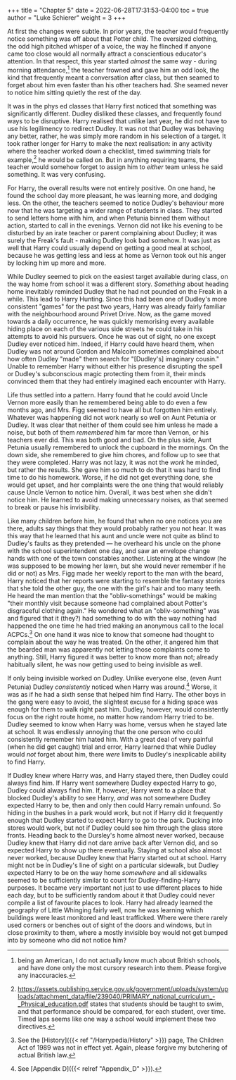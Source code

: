+++
title = "Chapter 5"
date = 2022-06-28T17:31:53-04:00
toc = true
author = "Luke Schierer"
weight = 3
+++

At first the changes were subtle.  In prior years, the teacher would frequently
notice something was off about that Potter child.  The oversized clothing, the
odd high pitched whisper of a voice, the way he flinched if anyone came too
close would all normally attract a conscientious educator's attention.  In that
respect, this year started *almost* the same way - during morning
attendance,[^210528-1] the teacher frowned and gave him an odd look, the kind
that frequently meant a conversation after class, but then seamed to forget
about him even faster than his other teachers had.  She seamed never to notice
him sitting quietly the rest of the day.  

It was in the phys ed classes that Harry first noticed that something was
significantly different.  Dudley disliked these classes, and frequently found
ways to be disruptive.  Harry realised that unlike last year, he did not have to
use his legilimency to redirect Dudley.  It was not that Dudley was behaving any
better, rather, he was simply more random in his selection of a target.  It took
rather longer for Harry to make the next realisation: in any activity where the
teacher worked down a checklist, timed swimming trials for example,[^210810-1]
he would be called on.  But in anything requiring teams, the teacher would
somehow forget to assign him to *either* team unless he said something.  It was
very confusing.

For Harry, the overall results were not entirely positive.  On one hand, he
found the school day more pleasant, he was learning more, and dodging less.  On
the other, the teachers seemed to notice Dudley's behaviour more now that he was
targeting a wider range of students in class.  They started to send letters home
with him, and when Petunia binned them without action, started to call in the
evenings.  Vernon did not like his evening to be disturbed by an irate teacher
or parent complaining about Dudley; it was surely the Freak's fault - making
Dudley look bad somehow.  It was just as well that Harry could usually depend on
getting a good meal at school, because he was getting less and less at home as
Vernon took out his anger by locking him up more and more.  

While Dudley seemed to pick on the easiest target available during class, on
the way home from school it was a different story.  *Something* about heading home
inevitably reminded Dudley that he had not pounded on the Freak in a while. This
lead to Harry Hunting.  Since this had been one of Dudley's more consistent
"games" for the past two years, Harry was already fairly familiar with the
neighbourhood around Privet Drive.  Now, as the game moved towards a daily
occurrence, he was quickly memorising every available hiding place on each of the
various side streets he could take in his attempts to avoid his pursuers.  Once
he was out of sight, no one except Dudley ever noticed him. Indeed, if Harry
could have heard them, when Dudley was not around Gordon and Malcolm sometimes
complained about how often Dudley "made" them search for "[Dudley's] imaginary
cousin."  Unable to remember Harry without either his presence disrupting the
spell or Dudley's subconscious magic protecting them from it, their minds
convinced them that they had entirely imagined each encounter with Harry.  

Life thus settled into a pattern.  Harry found that he could avoid Uncle Vernon
more easily than he remembered being able to do even a few months ago, and Mrs.
Figg seemed to have all but forgotten him entirely.  Whatever was happening did
not work nearly so well on Aunt Petunia or Dudley.  It was clear that neither
of them could see him unless he made a noise, but both of them *remembered* him
far more than Vernon, or his teachers ever did.  This was both good and bad.
On the plus side, Aunt Petunia usually remembered to unlock the cupboard in the
mornings.  On the down side, she remembered to give him chores, and follow up
to see that they were completed.  Harry was not lazy, it was not the *work* he
minded, but rather the results.  She gave him so much to do that it was hard to
find time to do his homework.  Worse, if he did not get everything done, she
would get upset, and her complaints were the one thing that would reliably
cause Uncle Vernon to notice him.  Overall, it was best when she didn't notice
him.  He learned to avoid making unnecessary noises, as that seemed to break or
pause his invisibility.  

Like many children before him, he found that when no one notices you are there,
adults say things that they would probably rather you not hear. It was this way
that he learned that his aunt and uncle were not quite as blind to Dudley's
faults as they pretended — he overheard his uncle on the phone with the school
superintendent one day, and saw an envelope change hands with one of the town
constables another.  Listening at the window (he was supposed to be mowing her
lawn, but she would never remember if he did or not) as Mrs. Figg made her
weekly report to the man with the beard, Harry noticed that her reports were
starting to resemble the fantasy stories that she told the other guy, the one
with the girl's hair and too many teeth.  He heard the man mention that the
"obliv-somethings" would be making "their monthly visit because someone had
complained about Potter's disgraceful clothing again."  He wondered what an
"obliv-something" was and figured that it (they?) had something to do with the
way nothing had happened the one time he had tried making an anonymous call to
the local ACPCs.[^210902-9]  On one hand it was nice to know that someone had
thought to complain about the way he was treated.  On the other, it angered him
that the bearded man was apparently not letting those complaints come to
anything.  Still, Harry figured it was better to know more than not; already
habitually silent, he was now getting used to being invisible as well.  

If only being invisible worked on Dudley.  Unlike everyone else, (even Aunt Petunia) Dudley
*consistently* noticed when Harry was around.[^211219-3]  Worse, it was as if he
had a sixth sense that helped him find Harry.  The other boys in the gang were
easy to avoid, the slightest excuse for a hiding space was enough for them to
walk right past him.  Dudley, however, would consistently focus on the right
route home, no matter how random Harry tried to be.  Dudley seemed to know when
Harry was home, versus when he stayed late at school.  It was endlessly annoying
that the one person who could consistently remember him hated him.  With a great
deal of very painful (when he did get caught) trial and error, Harry learned
that while Dudley would *not* forget about him, there *were* limits to Dudley's
inexplicable ability to find Harry.  

If Dudley knew where Harry was, and Harry stayed there, then Dudley could always
find him.  If Harry went somewhere Dudley expected Harry to go, Dudley could
always find him.  If, however, Harry went to a place that blocked Dudley's
ability to see Harry, *and* was not somewhere Dudley expected Harry to be, then
and only then could Harry remain unfound.  So hiding in the bushes in a park
would work, but not if Harry did it frequently enough that Dudley started to
expect Harry to go to the park.  Ducking into stores would work, but not if
Dudley could see him through the glass store fronts.  Heading back to the
Dursley's home almost never worked, because Dudley knew that Harry did not dare
arrive back after Vernon did, and so expected Harry to show up there eventually.
Staying at school also almost never worked, because Dudley knew that Harry
started out at school.  Harry might not be in Dudley's line of sight on a
particular sidewalk, but Dudley expected Harry to be on the way home *somewhere*
and all sidewalks seemed to be sufficiently similar to count for
Dudley-finding-Harry purposes.  It became very important not just to use
different places to hide each day, but to be sufficiently random about it that
Dudley could never compile a list of favourite places to look.  Harry had
already learned the geography of Little Whinging fairly well, now he was
learning which buildings were least monitored and least trafficked.  Where were
there rarely used corners or benches out of sight of the doors and windows, but
in close proximity to them, where a mostly invisible boy would not get bumped
into by someone who did not notice him?  

[^211219-3]: See [Appendix D]({{< relref "Appendix_D" >}}). 

[^210528-1]: being an American, I do not actually know much about British
    schools, and have done only the most cursory research into them. Please
    forgive any inaccuracies. 

[^210810-1]: <https://assets.publishing.service.gov.uk/government/uploads/system/uploads/attachment_data/file/239040/PRIMARY_national_curriculum_-_Physical_education.pdf> states that students should be taught to swim, and that performance should be compared, for each student, over time.  Timed laps seems like one way a school would implement these two directives. 

[^210902-9]: See the [History]({{< ref "/Harrypedia/History" >}}) page, The Children Act of 1989 was not in effect yet. Again, please forgive my butchering of actual British law. 
